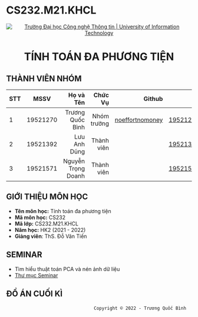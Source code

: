 # CS232.M21.KHCL

<!-- Banner -->
<p align="center">
  <a href="https://www.uit.edu.vn/" title="Trường Đại học Công nghệ Thông tin" style="border: none;">
    <img src="https://i.imgur.com/WmMnSRt.png" alt="Trường Đại học Công nghệ Thông tin | University of Information Technology">
  </a>
</p>

<h1 align="center"><b>TÍNH TOÁN ĐA PHƯƠNG TIỆN</b></h>

## THÀNH VIÊN NHÓM
|STT| MSSV      | Họ và Tên       |Chức Vụ    | Github                                                  | Email                   |
|---|:---------:| ---------------:|----------:|--------------------------------------------------------:|-------------------------:
| 1 | 19521270  | Trương Quốc Bình  |Nhóm trưởng|[noeffortnomoney](https://github.com/noeffortnomoney)  |19521270@gm.uit.edu.vn   |
| 2 | 19521392  | Lưu Anh Dũng |Thành viên |[]()            |19521392@gm.uit.edu.vn   |
| 3 | 19521571  | Nguyễn Trọng Doanh  |Thành viên |[]()        |19521571@gm.uit.edu.vn   |

## GIỚI THIỆU MÔN HỌC
* **Tên môn học:** Tính toán đa phương tiện
* **Mã môn học:** CS232
* **Mã lớp:** CS232.M21.KHCL
* **Năm học:** HK2 (2021 - 2022)
* **Giảng viên**: ThS. Đỗ Văn Tiến

## SEMINAR
- Tìm hiểu thuật toán PCA và nén ảnh dữ liệu
- [Thư mục Seminar](https://github.com/noeffortnomoney/CS232.M21.KHCL/tree/main/Seminar)

## ĐỒ ÁN CUỐI KÌ



<!-- Footer -->
&emsp;&emsp;&emsp;&emsp;&emsp;&emsp;&emsp;&emsp;&emsp;&emsp;&emsp;&emsp;&emsp;&emsp;&emsp;&emsp;&emsp;`Copyright © 2022 - Trương Quốc Bình`
